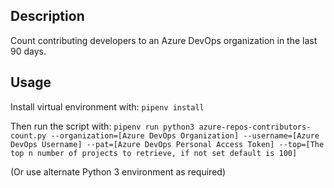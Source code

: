 ## Description
Count contributing developers to an Azure DevOps organization in the last 90 days.

## Usage
Install virtual environment with:
`pipenv install`


Then run the script with:
`pipenv run python3 azure-repos-contributors-count.py --organization=[Azure DevOps Organization] --username=[Azure DevOps Username] --pat=[Azure DevOps Personal Access Token] --top=[The top n number of projects to retrieve, if not set default is 100]`

(Or use alternate Python 3 environment as required)